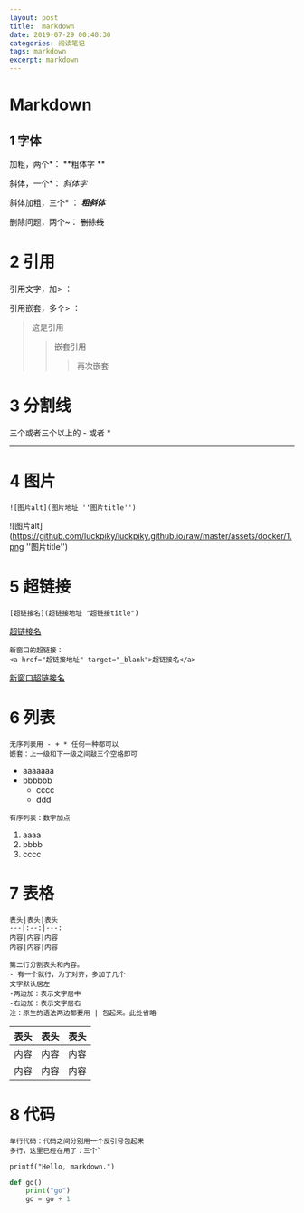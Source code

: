 ```yaml
---
layout: post
title:  markdown
date: 2019-07-29 00:40:30
categories: 阅读笔记
tags: markdown 
excerpt: markdown
---
```


# Markdown

## 1 字体
加粗，两个*： **粗体字 **

斜体，一个*： *斜体字*

斜体加粗，三个* ： ***粗斜体***

删除问题，两个~： ~~删除线~~

# 2 引用

引用文字，加> ： 

引用嵌套，多个> ：

>这是引用
>
>> 嵌套引用
>>
>> > 再次嵌套

# 3 分割线

三个或者三个以上的 - 或者 *

---

# 4 图片

```
![图片alt](图片地址 ''图片title'')
```

![图片alt](https://github.com/luckpiky/luckpiky.github.io/raw/master/assets/docker/1.png ''图片title'')

# 5 超链接

```
[超链接名](超链接地址 "超链接title")
```

[超链接名](https://github.com/luckpiky/luckpiky.github.io/blob/master/assets/docker/1.png "超链接title")

```
新窗口的超链接：
<a href="超链接地址" target="_blank">超链接名</a>
```

<a href="https://github.com/luckpiky/luckpiky.github.io/blob/master/assets/docker/1.png" target="_blank">新窗口超链接名</a>

# 6 列表

```
无序列表用 - + * 任何一种都可以
嵌套：上一级和下一级之间敲三个空格即可
```

- aaaaaaa
- bbbbbb
  + cccc
  + ddd

```
有序列表：数字加点
```

1. aaaa
2. bbbb
3. cccc

# 7 表格

```
表头|表头|表头
---|:--:|---:
内容|内容|内容
内容|内容|内容

第二行分割表头和内容。
- 有一个就行，为了对齐，多加了几个
文字默认居左
-两边加：表示文字居中
-右边加：表示文字居右
注：原生的语法两边都要用 | 包起来。此处省略
```

| 表头 | 表头 | 表头 |
| ---- | :--: | ---: |
| 内容 | 内容 | 内容 |
| 内容 | 内容 | 内容 |

# 8 代码

```
单行代码：代码之间分别用一个反引号包起来
多行，这里已经在用了：三个`
```

`printf("Hello, markdown.")`

```python
def go()
    print("go")
    go = go + 1
```


